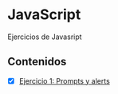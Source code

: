 # JavaScript
Ejercicios de Javasript

## Contenidos 
- [x] [Ejercicio 1: Prompts y alerts](Ejercicio01)